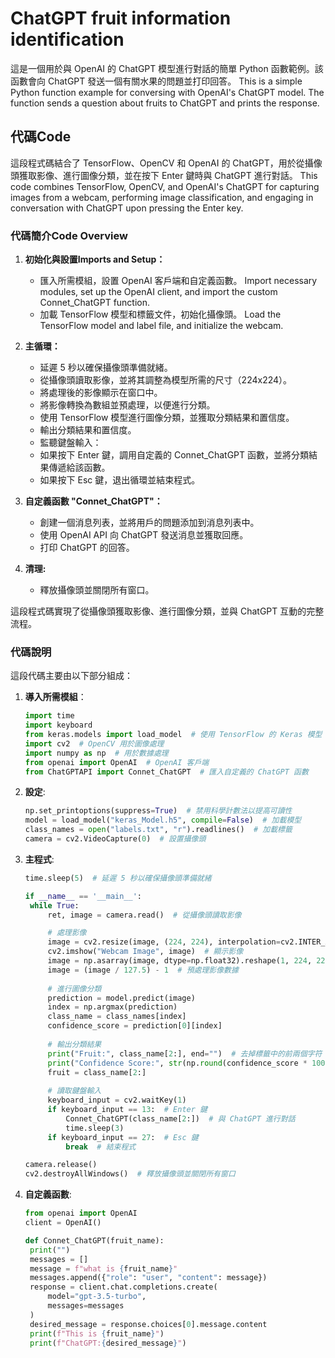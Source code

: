 # ChatGPT fruit information identification

這是一個用於與 OpenAI 的 ChatGPT 模型進行對話的簡單 Python 函數範例。該函數會向 ChatGPT 發送一個有關水果的問題並打印回答。
This is a simple Python function example for conversing with OpenAI's ChatGPT model. The function sends a question about fruits to ChatGPT and prints the response.

## 代碼Code

這段程式碼結合了 TensorFlow、OpenCV 和 OpenAI 的 ChatGPT，用於從攝像頭獲取影像、進行圖像分類，並在按下 Enter 鍵時與 ChatGPT 進行對話。
This code combines TensorFlow, OpenCV, and OpenAI's ChatGPT for capturing images from a webcam, performing image classification, and engaging in conversation with ChatGPT upon pressing the Enter key.

### 代碼簡介Code Overview

1. __初始化與設置Imports and Setup：__
   - 匯入所需模組，設置 OpenAI 客戶端和自定義函數。
     Import necessary modules, set up the OpenAI client, and import the custom Connet_ChatGPT function.
   - 加載 TensorFlow 模型和標籤文件，初始化攝像頭。
     Load the TensorFlow model and label file, and initialize the webcam.


2. __主循環：__
   - 延遲 5 秒以確保攝像頭準備就緒。
   - 從攝像頭讀取影像，並將其調整為模型所需的尺寸（224x224）。
   - 將處理後的影像顯示在窗口中。
   - 將影像轉換為數組並預處理，以便進行分類。
   - 使用 TensorFlow 模型進行圖像分類，並獲取分類結果和置信度。
   - 輸出分類結果和置信度。
   - 監聽鍵盤輸入：
   - 如果按下 Enter 鍵，調用自定義的 Connet_ChatGPT 函數，並將分類結果傳遞給該函數。
   - 如果按下 Esc 鍵，退出循環並結束程式。

3. __自定義函數 "Connet_ChatGPT"：__
   - 創建一個消息列表，並將用戶的問題添加到消息列表中。
   - 使用 OpenAI API 向 ChatGPT 發送消息並獲取回應。
   - 打印 ChatGPT 的回答。

4. __清理:__
   - 釋放攝像頭並關閉所有窗口。

這段程式碼實現了從攝像頭獲取影像、進行圖像分類，並與 ChatGPT 互動的完整流程。

### 代碼說明

這段代碼主要由以下部分組成：

1. **導入所需模組**：
   ```python
   import time
   import keyboard
   from keras.models import load_model  # 使用 TensorFlow 的 Keras 模型
   import cv2  # OpenCV 用於圖像處理
   import numpy as np  # 用於數據處理
   from openai import OpenAI  # OpenAI 客戶端
   from ChatGPTAPI import Connet_ChatGPT  # 匯入自定義的 ChatGPT 函數

2. __設定__:
   ```python
   np.set_printoptions(suppress=True)  # 禁用科學計數法以提高可讀性
   model = load_model("keras_Model.h5", compile=False)  # 加載模型
   class_names = open("labels.txt", "r").readlines()  # 加載標籤
   camera = cv2.VideoCapture(0)  # 設置攝像頭


3. __主程式__:
   ```python
   time.sleep(5)  # 延遲 5 秒以確保攝像頭準備就緒

   if __name__ == '__main__':
    while True:
        ret, image = camera.read()  # 從攝像頭讀取影像

        # 處理影像
        image = cv2.resize(image, (224, 224), interpolation=cv2.INTER_AREA)
        cv2.imshow("Webcam Image", image)  # 顯示影像
        image = np.asarray(image, dtype=np.float32).reshape(1, 224, 224, 3)
        image = (image / 127.5) - 1  # 預處理影像數據
        
        # 進行圖像分類
        prediction = model.predict(image)
        index = np.argmax(prediction)
        class_name = class_names[index]
        confidence_score = prediction[0][index]
        
        # 輸出分類結果
        print("Fruit:", class_name[2:], end="")  # 去掉標籤中的前兩個字符
        print("Confidence Score:", str(np.round(confidence_score * 100))[:-2], "%")
        fruit = class_name[2:]
    
        # 讀取鍵盤輸入
        keyboard_input = cv2.waitKey(1)
        if keyboard_input == 13:  # Enter 鍵
            Connet_ChatGPT(class_name[2:])  # 與 ChatGPT 進行對話
            time.sleep(3) 
        if keyboard_input == 27:  # Esc 鍵
            break  # 結束程式

   camera.release()
   cv2.destroyAllWindows()  # 釋放攝像頭並關閉所有窗口


4. __自定義函數__:
   ```python
   from openai import OpenAI
   client = OpenAI()

   def Connet_ChatGPT(fruit_name):
    print("")
    messages = []
    message = f"what is {fruit_name}"
    messages.append({"role": "user", "content": message})
    response = client.chat.completions.create(
        model="gpt-3.5-turbo",
        messages=messages
    )
    desired_message = response.choices[0].message.content
    print(f"This is {fruit_name}")
    print(f"ChatGPT:{desired_message}")

